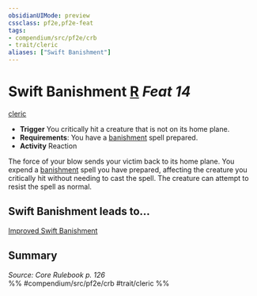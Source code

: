 ```yaml
---
obsidianUIMode: preview
cssclass: pf2e,pf2e-feat
tags:
- compendium/src/pf2e/crb
- trait/cleric
aliases: ["Swift Banishment"]
---
```

# Swift Banishment  [R](../../rules/core-rulebook/chapter-9-playing-the-game.md#Actions "Reaction") *Feat 14*  
[cleric](../../rules/traits/cleric.md)  

- **Trigger** You critically hit a creature that is not on its home plane.
- **Requirements**: You have a [banishment](../spells/banishment.md) spell prepared.
- **Activity** Reaction

The force of your blow sends your victim back to its home plane. You expend a [banishment](../spells/banishment.md) spell you have prepared, affecting the creature you critically hit without needing to cast the spell. The creature can attempt to resist the spell as normal.

## Swift Banishment leads to...

[Improved Swift Banishment](improved-swift-banishment.md)

## Summary

*Source: Core Rulebook p. 126*  
%% #compendium/src/pf2e/crb #trait/cleric %%